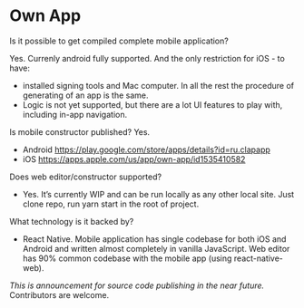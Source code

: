 # Own App
Is it possible to get compiled complete mobile application?

Yes. Currenly android fully supported. And the only restriction for iOS - to have:
-	installed signing tools and Mac computer. In all the rest the procedure of generating of an app is the same.
-	Logic is not yet supported, but there are a lot UI features to play with, including in-app navigation.

Is mobile constructor published?
Yes.
-	Android https://play.google.com/store/apps/details?id=ru.clapapp
-	iOS https://apps.apple.com/us/app/own-app/id1535410582
	
Does web editor/constructor supported?
-	Yes. It’s currently WIP and can be run locally as any other local site. Just clone repo, run yarn start in the root of project.
	
What technology is it backed by?
-	React Native. Mobile application has single codebase for both iOS and Android and written almost completely in vanilla JavaScript. Web editor has 90% common codebase with the mobile app (using react-native-web).

*This is announcement for source code publishing in the near future.*
Contributors are welcome.
